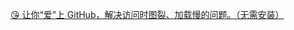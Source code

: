 [😘 让你“爱”上 GitHub，解决访问时图裂、加载慢的问题。（无需安装） ]

[😘 让你“爱”上 GitHub，解决访问时图裂、加载慢的问题。（无需安装） ]: https://github.com/521xueweihan/GitHub520
